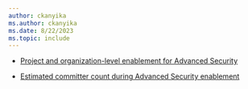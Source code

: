 ```yaml
---
author: ckanyika
ms.author: ckanyika
ms.date: 8/22/2023
ms.topic: include
---
```


- [Project and organization-level enablement for Advanced Security ](#project-and-organization-level-enablement-for-advanced-security )

- [Estimated committer count during Advanced Security enablement ](#estimated-committer-count-during-advanced-security-enablement )

